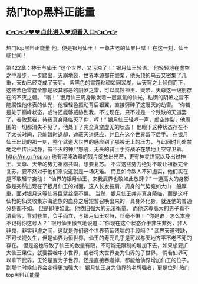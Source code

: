 # 热门top黑料正能量
### <a href="https://github.com/lihzd/gtgff/issues/1">👉👉👉♥♥点此进入♥观看入口👈👉👉</a>


热门top黑料正能量  他，便是银月仙王！
    一尊古老的仙界巨擘！
    在这一刻，仙王临世间！

第422章：神王与仙王
    “这个世界，又污浊了！”
    银月仙王轻语。
    他轻轻地在虚空之中漫步，一步踏出，天崩地裂，世界本源都在颤栗，他头顶的乌云又密集了几重，天劫已经变成了天罚。
    紫黑色的雷霆粘稠如同浆糊，从天穹之上倾倒而下，这些紫色雷霆全部是极其邪恶的阴煞之雷，可以腐蚀神王、天帝、天尊这一级别存在的不灭之躯。
    “嗡！”
    银月仙王周身散发着一层氤氲的仙光，粘稠的阴煞之雷不能腐蚀他体表的仙光，他轻轻色振动背后银翼，直接劈碎了这漫天的劫雷。
    “你若是处于巅峰状态，或许还能够威胁到我，不过现在，只不过是一个残缺的天道罢了，若敢惹我，待我真身降临灭了你，哼！”
    银月仙王轻哼一声，虚空炸裂，他周围的一切都消失不见了，他处于了完全真空虚无的状态！
    他眼下这种状态存在不了太长时间，只能暂时退却，遮蔽天道感应，并且在这个世界留下后手。
    在银月仙王出现的那一刻，整个武道大世界的感应到了那股无上的压力，与此同时几处禁地之中传出动静，有不灭的神尸怒吼，无头的骑士手持战矛在禁地上空守卫着。
    http://m.gzfrsp.cn
    也有混沌法器的残片绽放出光芒，更有神灵世家以及出过神王、天尊、天帝的势力祖器共鸣，想要复苏。
    不过这些势力绝对不敢让祖器完全复苏，要不然对于他们来说这就是一场灾难。
    而且如今敌人不知虚实，他们实在是不敢轻举妄动！
    “仙界的银月仙王，来我武界也敢如此放肆？”
    一道高大的身影像是突然出现在了银月仙王的对面，这人长发披肩，周身的气势宛如大山一般厚重，面对银月这等仙界巨擘丝毫不惧。
    当然，银月仙王并非真身降临，而是这杆仙枪的仙灵收集东海遗族的血脉之后短暂召唤出来的一具身外化身，就连他的普通分身都不如。
    但是即便如此，他依旧强大的无法衡量。
    而他这尊高大的男子看不清真容，背对苍生，负手而立，与银月仙王对峙，丝毫不惧！
    “你是谁，怎么本座不记得你这号人？”
    银月仙王傲气地说道：“你现在这个状态介于非生非死，非人非鬼，非实非虚之间，这就是你们这个世界苟延残喘的手段吗？”
    武界天道残缺，不可长视久生，但是仙界为恒世界，仙王的寿元几乎是可以与天地齐平不老不死的存在。
    但是这也导致了仙王的数量有限，不可能无限制的增加下去，如果想要扩大仙王果位，就要吞噬中小世界，或者将大世界变为仙界的子世界。
    倘若仙界可以拿下武界，无论是变为子世界，还是直接吞噬掉，都能给仙界增加仙王的位子。
    到那个时候仙界会变得更加强大！
    银月仙王身为仙界的老牌强者，更是位列
热门top黑料正能量
